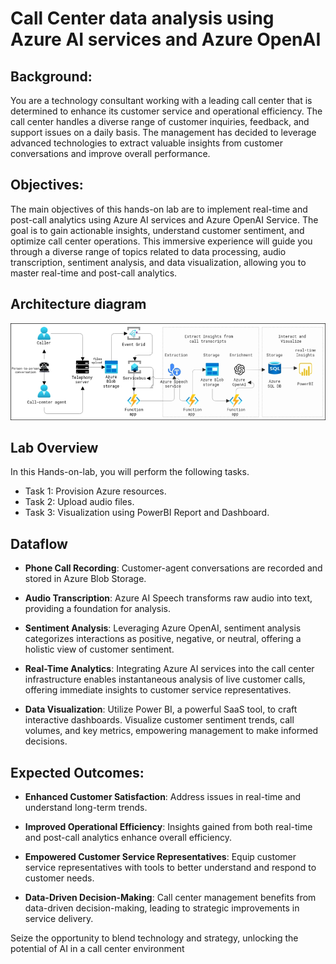 # Call Center data analysis using Azure AI services and Azure OpenAI 

## Background:
You are a technology consultant working with a leading call center that is determined to enhance its customer service and operational efficiency. The call center handles a diverse range of customer inquiries, feedback, and support issues on a daily basis. The management has decided to leverage advanced technologies to extract valuable insights from customer conversations and improve overall performance.

## Objectives:
The main objectives of this hands-on lab are to implement real-time and post-call analytics using Azure AI services and Azure OpenAI Service. The goal is to gain actionable insights, understand customer sentiment, and optimize call center operations. This immersive experience will guide you through a diverse range of topics related to data processing, audio transcription, sentiment analysis, and data visualization, allowing you to master real-time and post-call analytics.

## Architecture diagram

 ![](images/finalarch.png)

## Lab Overview

In this Hands-on-lab, you will perform the following tasks.

+ Task 1: Provision Azure resources.
+ Task 2: Upload audio files.
+ Task 3: Visualization using PowerBI Report and Dashboard.

## Dataflow

* **Phone Call Recording**:
   Customer-agent conversations are recorded and stored in Azure Blob Storage.

* **Audio Transcription**:
    Azure AI Speech transforms raw audio into text, providing a foundation for analysis.

* **Sentiment Analysis**:
    Leveraging Azure OpenAI, sentiment analysis categorizes interactions as positive, negative, or neutral, offering a holistic view of customer sentiment.

* **Real-Time Analytics**:
    Integrating Azure AI services into the call center infrastructure enables instantaneous analysis of live customer calls, offering immediate insights to customer service representatives.

* **Data Visualization**:
    Utilize Power BI, a powerful SaaS tool, to craft interactive dashboards. Visualize customer sentiment trends, call volumes, and key metrics, empowering management to make informed decisions.

## Expected Outcomes:

* **Enhanced Customer Satisfaction**:
     Address issues in real-time and understand long-term trends.

* **Improved Operational Efficiency**:
     Insights gained from both real-time and post-call analytics enhance overall efficiency.

* **Empowered Customer Service Representatives**:
     Equip customer service representatives with tools to better understand and respond to customer needs.

* **Data-Driven Decision-Making**:
     Call center management benefits from data-driven decision-making, leading to strategic improvements in service delivery.


Seize the opportunity to blend technology and strategy, unlocking the potential of AI in a call center environment
